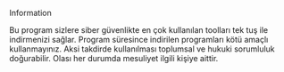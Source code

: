Information

Bu program sizlere siber güvenlikte en çok kullanılan toolları tek tuş ile indirmenizi sağlar. Program süresince indirilen programları kötü amaçlı kullanmayınız. Aksi takdirde kullanılması toplumsal ve hukuki sorumluluk doğurabilir. Olası her durumda mesuliyet ilgili kişiye aittir.

